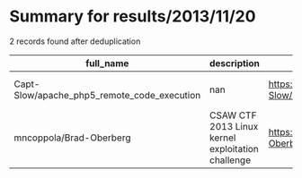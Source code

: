 
# Summary for results/2013/11/20
    
2 records found after deduplication

| full_name | description | html_url | matched_list | matched_count | pushed_at | size | stargazers_count | language | forks_count | vul_ids |
|---------------------------------------------|---------------------------------------------------|----------------------------------------------------------------|---------------------------|-----------------|---------------------------|--------|--------------------|------------|---------------|-----------|
| Capt-Slow/apache_php5_remote_code_execution | nan | https://github.com/Capt-Slow/apache_php5_remote_code_execution | ['remote code execution'] | 1 | 2013-11-20 01:02:45+00:00 | 104 | 1 | Python | 0 | [] |
| mncoppola/Brad-Oberberg | CSAW CTF 2013 Linux kernel exploitation challenge | https://github.com/mncoppola/Brad-Oberberg | ['exploit'] | 1 | 2013-11-20 18:57:10+00:00 | 136 | 13 | C | 9 | [] |
